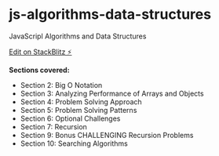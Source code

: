 # js-algorithms-data-structures

JavaScripl Algorithms and Data Structures

[Edit on StackBlitz ⚡️](https://stackblitz.com/edit/js-algorithms-data-structures)

**Sections covered:**
- Section 2: Big O Notation
- Section 3: Analyzing Performance of Arrays and Objects
- Section 4: Problem Solving Approach
- Section 5: Problem Solving Patterns
- Section 6: Optional Challenges
- Section 7: Recursion
- Section 9:  Bonus CHALLENGING Recursion Problems
- Section 10: Searching Algorithms